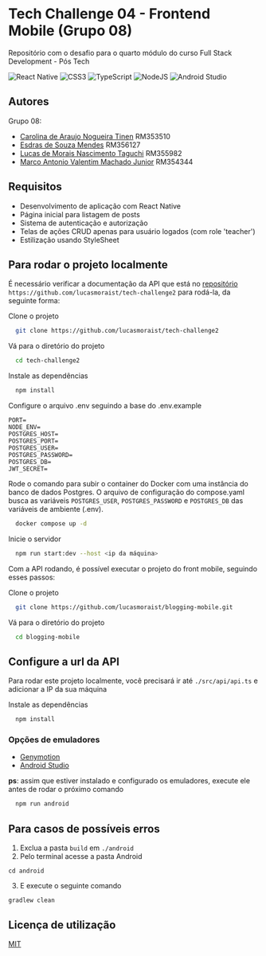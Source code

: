 # Tech Challenge 04 - Frontend Mobile (Grupo 08)

Repositório com o desafio para o quarto módulo do curso Full Stack Development - Pós Tech

![React Native](https://img.shields.io/badge/react_native-%2320232a.svg?style=for-the-badge&logo=react&logoColor=%2361DAFB)
![CSS3](https://img.shields.io/badge/css3-%231572B6.svg?style=for-the-badge&logo=css3&logoColor=white)
![TypeScript](https://img.shields.io/badge/typescript-%23007ACC.svg?style=for-the-badge&logo=typescript&logoColor=white)
![NodeJS](https://img.shields.io/badge/node.js-6DA55F?style=for-the-badge&logo=node.js&logoColor=white)
![Android Studio](https://img.shields.io/badge/android%20studio-346ac1?style=for-the-badge&logo=android%20studio&logoColor=white)

## Autores

Grupo 08:

- [Carolina de Araujo Nogueira Tinen](https://github.com/carolinanog)  RM353510
- [Esdras de Souza Mendes](https://github.com/EsdrasZero) RM356127
- [Lucas de Morais Nascimento Taguchi](https://github.com/lucasmoraist) RM355982
- [Marco Antonio Valentim Machado Junior](https://github.com/mvalentimjr) RM354344

## Requisitos
- Desenvolvimento de aplicação com React Native
- Página inicial para listagem de posts
- Sistema de autenticação e autorização
- Telas de ações CRUD apenas para usuário logados (com role 'teacher')
- Estilização usando StyleSheet

## Para rodar o projeto localmente

É necessário verificar a documentação da API que está no [repositório](https://github.com/lucasmoraist/tech-challenge2) `https://github.com/lucasmoraist/tech-challenge2` para rodá-la, da seguinte forma:

Clone o projeto

```bash
  git clone https://github.com/lucasmoraist/tech-challenge2
```

Vá para o diretório do projeto

```bash
  cd tech-challenge2
```

Instale as dependências

```bash
  npm install
```

Configure o arquivo .env seguindo a base do .env.example
```env
PORT=
NODE_ENV=
POSTGRES_HOST=
POSTGRES_PORT=
POSTGRES_USER=
POSTGRES_PASSWORD=
POSTGRES_DB=
JWT_SECRET=
```

Rode o comando para subir o container do Docker com uma instância do banco de dados Postgres. O arquivo de configuração do compose.yaml busca as variáveis `POSTGRES_USER`, `POSTGRES_PASSWORD` e `POSTGRES_DB` das variáveis de ambiente (.env).

```bash
  docker compose up -d
```

Inicie o servidor

```bash
  npm run start:dev --host <ip da máquina>
```

Com a API rodando, é possível executar o projeto do front mobile, seguindo esses passos:

Clone o projeto

```bash
  git clone https://github.com/lucasmoraist/blogging-mobile.git
```

Vá para o diretório do projeto

```bash
  cd blogging-mobile
```

## Configure a url da API

Para rodar este projeto localmente, você precisará ir até `./src/api/api.ts` e adicionar a IP da sua máquina

Instale as dependências

```bash
  npm install
```

### Opções de emuladores
- [Genymotion](https://www.genymotion.com/product-desktop/download/)
- [Android Studio](https://developer.android.com/studio?hl=pt-br)

**ps**: assim que estiver instalado e configurado os emuladores, execute ele antes de rodar o próximo comando

```bash
  npm run android
```

## Para casos de possíveis erros
1. Exclua a pasta `build` em `./android`
2. Pelo terminal acesse a pasta Android
```
cd android
```
3. E execute o seguinte comando
```
gradlew clean
```

## Licença de utilização

[MIT](https://choosealicense.com/licenses/mit/)
